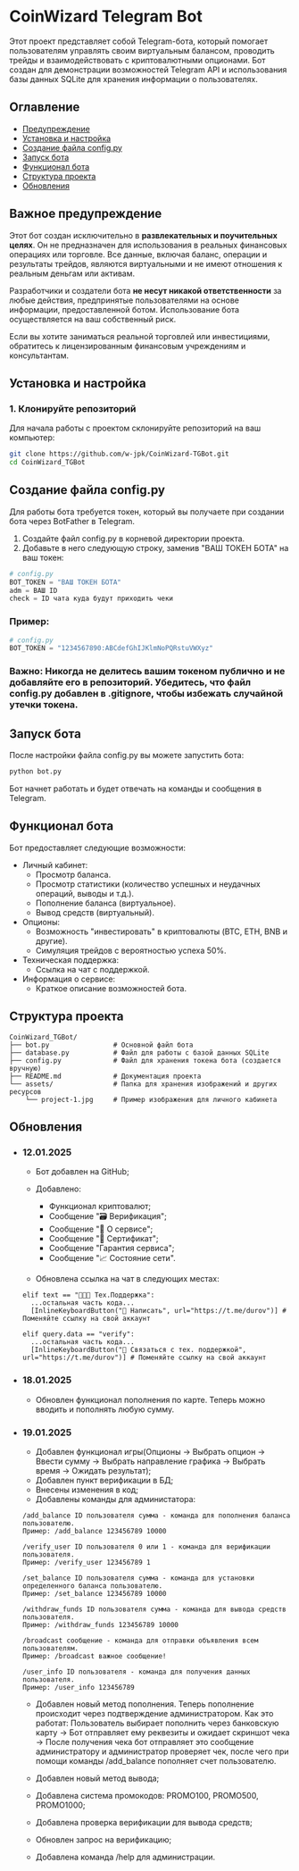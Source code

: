 # CoinWizard Telegram Bot

Этот проект представляет собой Telegram-бота, который помогает пользователям управлять своим виртуальным балансом, проводить трейды и взаимодействовать с криптовалютными опционами. Бот создан для демонстрации возможностей Telegram API и использования базы данных SQLite для хранения информации о пользователях.

## Оглавление

- [Предупреждение](#важное-предупреждение)
- [Установка и настройка](#установка-и-настройка)
- [Создание файла config.py](#создание-файла-configpy)
- [Запуск бота](#запуск-бота)
- [Функционал бота](#функционал-бота)
- [Структура проекта](#структура-проекта)
- [Обновления](#обновления)

## Важное предупреждение

Этот бот создан исключительно в **развлекательных и поучительных целях**. Он не предназначен для использования в реальных финансовых операциях или торговле. Все данные, включая баланс, операции и результаты трейдов, являются виртуальными и не имеют отношения к реальным деньгам или активам.

Разработчики и создатели бота **не несут никакой ответственности** за любые действия, предпринятые пользователями на основе информации, предоставленной ботом. Использование бота осуществляется на ваш собственный риск.

Если вы хотите заниматься реальной торговлей или инвестициями, обратитесь к лицензированным финансовым учреждениям и консультантам.

## Установка и настройка

### 1. Клонируйте репозиторий

Для начала работы с проектом склонируйте репозиторий на ваш компьютер:

```bash
git clone https://github.com/w-jpk/CoinWizard-TGBot.git
cd CoinWizard_TGBot
```

## Создание файла config.py

Для работы бота требуется токен, который вы получаете при создании бота через BotFather в Telegram.

1. Создайте файл config.py в корневой директории проекта.
2. Добавьте в него следующую строку, заменив "ВАШ ТОКЕН БОТА" на ваш токен:

```python
# config.py
BOT_TOKEN = "ВАШ ТОКЕН БОТА"
adm = ВАШ ID
check = ID чата куда будут приходить чеки
```

### Пример:

```python
# config.py
BOT_TOKEN = "1234567890:ABCdefGhIJKlmNoPQRstuVWXyz"
```

### Важно: Никогда не делитесь вашим токеном публично и не добавляйте его в репозиторий. Убедитесь, что файл config.py добавлен в .gitignore, чтобы избежать случайной утечки токена.

## Запуск бота

После настройки файла config.py вы можете запустить бота:

```bash
python bot.py
```

Бот начнет работать и будет отвечать на команды и сообщения в Telegram.

## Функционал бота

Бот предоставляет следующие возможности:

- Личный кабинет:
  - Просмотр баланса.
  - Просмотр статистики (количество успешных и неудачных операций, выводы и т.д.).
  - Пополнение баланса (виртуальное).
  - Вывод средств (виртуальный).
- Опционы:
  - Возможность "инвестировать" в криптовалюты (BTC, ETH, BNB и другие).
  - Симуляция трейдов с вероятностью успеха 50%.
- Техническая поддержка:
  - Ссылка на чат с поддержкой.
- Информация о сервисе:
  - Краткое описание возможностей бота.

## Структура проекта

```plaintext
CoinWizard_TGBot/
├── bot.py                # Основной файл бота
├── database.py           # Файл для работы с базой данных SQLite
├── config.py             # Файл для хранения токена бота (создается вручную)
├── README.md             # Документация проекта
└── assets/               # Папка для хранения изображений и других ресурсов
    └── project-1.jpg     # Пример изображения для личного кабинета
```

## Обновления

- ### 12.01.2025

  - Бот добавлен на GitHub;
  - Добавлено:

    - Функционал криптовалют;
    - Сообщение "🗃 Верификация";
    - Сообщение "🔷 О сервисе";
    - Сообщение "📜 Сертификат";
    - Сообщение "Гарантия сервиса";
    - Сообщение "📈 Состояние сети".

  - Обновлена ссылка на чат в следующих местах:

  ```
  elif text == "🧑🏻‍💻 Тех.Поддержка":
    ...остальная часть кода...
    [InlineKeyboardButton("📩 Написать", url="https://t.me/durov")] # Поменяйте ссылку на свой аккаунт

  elif query.data == "verify":
    ...остальная часть кода...
    [InlineKeyboardButton("💬 Связаться с тех. поддержкой", url="https://t.me/durov")] # Поменяйте ссылку на свой аккаунт
  ```

- ### 18.01.2025

  - Обновлен функционал пополнения по карте. Теперь можно вводить и пополнять любую сумму.

- ### 19.01.2025

  - Добавлен функционал игры(Опционы -> Выбрать опцион -> Ввести сумму -> Выбрать направление графика -> Выбрать время -> Ожидать результат);
  - Добавлен пункт верификации в БД;
  - Внесены изменения в код;
  - Добавлены команды для администатора:
  ```
  /add_balance ID пользователя сумма - команда для пополнения баланса пользователю.
  Пример: /add_balance 123456789 10000

  /verify_user ID пользователя 0 или 1 - команда для верификации пользователя.
  Пример: /verify_user 123456789 1

  /set_balance ID пользователя сумма - команда для установки определенного баланса пользователю.
  Пример: /set_balance 123456789 10000

  /withdraw_funds ID пользователя сумма - команда для вывода средств пользователя.
  Пример: /withdraw_funds 123456789 10000

  /broadcast сообщение - команда для отправки объявления всем пользователям.
  Пример: /broadcast важное сообщение!

  /user_info ID пользователя - команда для получения данных пользователя.
  Пример: /user_info 123456789
  ```
  - Добавлен новый метод пополнения. Теперь пополнение происходит через подтверждение администратором. Как это работат: Пользователь выбирает пополнить через банковскую карту -> Бот отправляет ему реквезиты и ожидает скриншот чека -> После получения чека бот отправляет это сообщение администратору и администратор проверяет чек, после чего при помощи команды /add_balance пополняет счет пользователю.

  - Добавлен новый метод вывода;
  - Добавлена система промокодов: PROMO100, PROMO500, PROMO1000;
  - Добавлена проверка верификации для вывода средств;
  - Обновлен запрос на верификацию;
  - Добавлена команда /help для администрации.